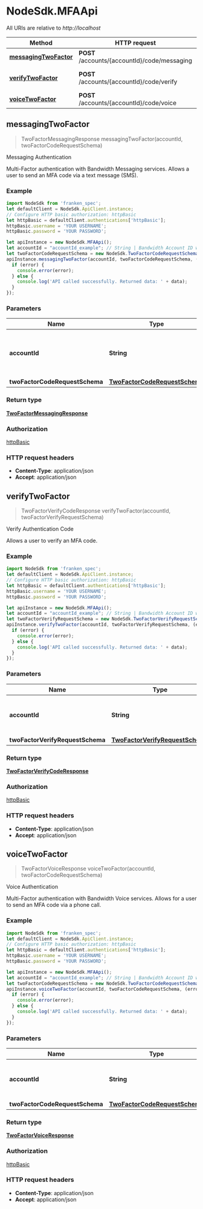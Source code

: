 # NodeSdk.MFAApi

All URIs are relative to *http://localhost*

Method | HTTP request | Description
------------- | ------------- | -------------
[**messagingTwoFactor**](MFAApi.md#messagingTwoFactor) | **POST** /accounts/{accountId}/code/messaging | Messaging Authentication
[**verifyTwoFactor**](MFAApi.md#verifyTwoFactor) | **POST** /accounts/{accountId}/code/verify | Verify Authentication Code
[**voiceTwoFactor**](MFAApi.md#voiceTwoFactor) | **POST** /accounts/{accountId}/code/voice | Voice Authentication



## messagingTwoFactor

> TwoFactorMessagingResponse messagingTwoFactor(accountId, twoFactorCodeRequestSchema)

Messaging Authentication

Multi-Factor authentication with Bandwidth Messaging services. Allows a user to send an MFA code via a text message (SMS).

### Example

```javascript
import NodeSdk from 'franken_spec';
let defaultClient = NodeSdk.ApiClient.instance;
// Configure HTTP basic authorization: httpBasic
let httpBasic = defaultClient.authentications['httpBasic'];
httpBasic.username = 'YOUR USERNAME';
httpBasic.password = 'YOUR PASSWORD';

let apiInstance = new NodeSdk.MFAApi();
let accountId = "accountId_example"; // String | Bandwidth Account ID with Messaging service enabled
let twoFactorCodeRequestSchema = new NodeSdk.TwoFactorCodeRequestSchema(); // TwoFactorCodeRequestSchema | 
apiInstance.messagingTwoFactor(accountId, twoFactorCodeRequestSchema, (error, data, response) => {
  if (error) {
    console.error(error);
  } else {
    console.log('API called successfully. Returned data: ' + data);
  }
});
```

### Parameters


Name | Type | Description  | Notes
------------- | ------------- | ------------- | -------------
 **accountId** | **String**| Bandwidth Account ID with Messaging service enabled | 
 **twoFactorCodeRequestSchema** | [**TwoFactorCodeRequestSchema**](TwoFactorCodeRequestSchema.md)|  | 

### Return type

[**TwoFactorMessagingResponse**](TwoFactorMessagingResponse.md)

### Authorization

[httpBasic](../README.md#httpBasic)

### HTTP request headers

- **Content-Type**: application/json
- **Accept**: application/json


## verifyTwoFactor

> TwoFactorVerifyCodeResponse verifyTwoFactor(accountId, twoFactorVerifyRequestSchema)

Verify Authentication Code

Allows a user to verify an MFA code.

### Example

```javascript
import NodeSdk from 'franken_spec';
let defaultClient = NodeSdk.ApiClient.instance;
// Configure HTTP basic authorization: httpBasic
let httpBasic = defaultClient.authentications['httpBasic'];
httpBasic.username = 'YOUR USERNAME';
httpBasic.password = 'YOUR PASSWORD';

let apiInstance = new NodeSdk.MFAApi();
let accountId = "accountId_example"; // String | Bandwidth Account ID with Two-Factor enabled
let twoFactorVerifyRequestSchema = new NodeSdk.TwoFactorVerifyRequestSchema(); // TwoFactorVerifyRequestSchema | 
apiInstance.verifyTwoFactor(accountId, twoFactorVerifyRequestSchema, (error, data, response) => {
  if (error) {
    console.error(error);
  } else {
    console.log('API called successfully. Returned data: ' + data);
  }
});
```

### Parameters


Name | Type | Description  | Notes
------------- | ------------- | ------------- | -------------
 **accountId** | **String**| Bandwidth Account ID with Two-Factor enabled | 
 **twoFactorVerifyRequestSchema** | [**TwoFactorVerifyRequestSchema**](TwoFactorVerifyRequestSchema.md)|  | 

### Return type

[**TwoFactorVerifyCodeResponse**](TwoFactorVerifyCodeResponse.md)

### Authorization

[httpBasic](../README.md#httpBasic)

### HTTP request headers

- **Content-Type**: application/json
- **Accept**: application/json


## voiceTwoFactor

> TwoFactorVoiceResponse voiceTwoFactor(accountId, twoFactorCodeRequestSchema)

Voice Authentication

Multi-Factor authentication with Bandwidth Voice services. Allows for a user to send an MFA code via a phone call.

### Example

```javascript
import NodeSdk from 'franken_spec';
let defaultClient = NodeSdk.ApiClient.instance;
// Configure HTTP basic authorization: httpBasic
let httpBasic = defaultClient.authentications['httpBasic'];
httpBasic.username = 'YOUR USERNAME';
httpBasic.password = 'YOUR PASSWORD';

let apiInstance = new NodeSdk.MFAApi();
let accountId = "accountId_example"; // String | Bandwidth Account ID with Voice service enabled
let twoFactorCodeRequestSchema = new NodeSdk.TwoFactorCodeRequestSchema(); // TwoFactorCodeRequestSchema | 
apiInstance.voiceTwoFactor(accountId, twoFactorCodeRequestSchema, (error, data, response) => {
  if (error) {
    console.error(error);
  } else {
    console.log('API called successfully. Returned data: ' + data);
  }
});
```

### Parameters


Name | Type | Description  | Notes
------------- | ------------- | ------------- | -------------
 **accountId** | **String**| Bandwidth Account ID with Voice service enabled | 
 **twoFactorCodeRequestSchema** | [**TwoFactorCodeRequestSchema**](TwoFactorCodeRequestSchema.md)|  | 

### Return type

[**TwoFactorVoiceResponse**](TwoFactorVoiceResponse.md)

### Authorization

[httpBasic](../README.md#httpBasic)

### HTTP request headers

- **Content-Type**: application/json
- **Accept**: application/json

